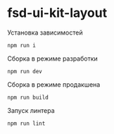 # fsd-ui-kit-layout

Установка зависимостей

`npm run i`

Сборка в режиме разработки

`npm run dev`

Сборка в режиме продакшена

`npm run build`

Запуск линтера 

`npm run lint`